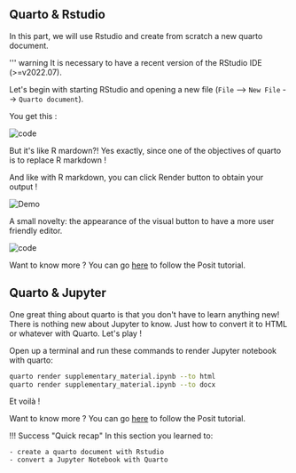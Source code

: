 ## Quarto & Rstudio

In this part, we will use Rstudio and create from scratch a new quarto document.

''' warning
  It is necessary to have a recent version of the RStudio IDE (>=v2022.07).

Let's begin with starting RStudio and opening a new file (`File` --> `New File` --> `Quarto document`).

You get this :

![code](../images/quarto_code_demo.png)

But it's like R mardown?! Yes exactly, since one of the objectives of quarto is to replace R markdown !

And like with R markdown, you can click Render button to obtain your output !


![Demo](../images/quarto_demo.png)

A small novelty: the appearance of the visual button to have a more user friendly editor.

![code](../images/quarto_visual.png)

Want to know more ? You can go [here](https://quarto.org/docs/get-started/hello/rstudio.html) to follow the Posit tutorial. 

## Quarto & Jupyter

One great thing about quarto is that you don't have to learn anything new! There is nothing new about Jupyter to know. Just how to convert it to HTML or whatever with Quarto. Let's play !

Open up a terminal and run these commands to render Jupyter notebook with quarto: 

```bash "Terminal"
quarto render supplementary_material.ipynb --to html
quarto render supplementary_material.ipynb --to docx
```

Et voilà !

Want to know more ? You can go [here](https://quarto.org/docs/get-started/hello/jupyter.html) to follow the Posit tutorial.

!!! Success "Quick recap"
    In this section you learned to: 

    - create a quarto document with Rstudio
    - convert a Jupyter Notebook with Quarto
